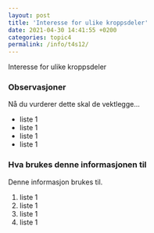 ```yaml
---
layout: post
title: 'Interesse for ulike kroppsdeler'
date: 2021-04-30 14:41:55 +0200
categories: topic4
permalink: /info/t4s12/
---
```


Interesse for ulike kroppsdeler

### Observasjoner

Nå du vurderer dette skal de vektlegge...

- liste 1
- liste 1
- liste 1
- liste 1

### Hva brukes denne informasjonen til

Denne informasjon brukes til.

1. liste 1
2. liste 1
3. liste 1
4. liste 1
